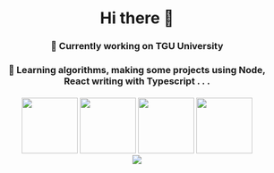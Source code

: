 
<h1 align="center">Hi there 👋</h1>
<h3 align="center">🔭 Currently working on TGU University</h3>
<h3 align="center">🌱 Learning algorithms, making some projects using Node, React writing with Typescript . . .</h3>

<p align="center" style="margin-bottom: 20px">
<!-- 	<img src="https://github-readme-stats.vercel.app/api?username=loczippo&show_icons=true&theme=nightowl"></img> -->
</p>
<p align="center" style="margin-bottom: 10px">
	<img src="https://media3.giphy.com/media/ln7z2eWriiQAllfVcn/200w.webp" width="100" />
	<img src="https://i.giphy.com/media/eNAsjO55tPbgaor7ma/200w.webp" width="100" />
	<img src="https://i.giphy.com/media/KzJkzjggfGN5Py6nkT/200.webp" width="100" />
	<img src="https://i.giphy.com/media/IdyAQJVN2kVPNUrojM/200.webp" width="100" />
	<br>
	<img src="https://camo.githubusercontent.com/936a08778c7e4885053d148c07bbd2339dfbdd80/68747470733a2f2f6665726f73732e6e65742f782f6e6f6465322e676966" />
</p>
